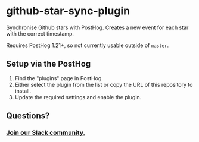 # github-star-sync-plugin

Synchronise Github stars with PostHog. Creates a new event for each star with the correct timestamp.

Requires PostHog 1.21+, so not currently usable outside of `master`.

## Setup via the PostHog

1. Find the "plugins" page in PostHog.
2. Either select the plugin from the list or copy the URL of this repository to install.
3. Update the required settings and enable the plugin.

## Questions?

### [Join our Slack community.](https://join.slack.com/t/posthogusers/shared_invite/enQtOTY0MzU5NjAwMDY3LTc2MWQ0OTZlNjhkODk3ZDI3NDVjMDE1YjgxY2I4ZjI4MzJhZmVmNjJkN2NmMGJmMzc2N2U3Yjc3ZjI5NGFlZDQ)
